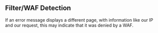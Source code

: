 ## Filter/WAF Detection
If an error message displays a different page, with information like our IP and our request, this may indicate that it was denied by a WAF.

